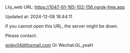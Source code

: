Lily_web URL: https://1047-61-165-102-156.ngrok-free.app

Updated at: 2024-12-08 18:44:11

If you cannot open this URL, the server might be down.

Please contact: 

goley04@foxmail.com Or Wechat:GL_yeaH